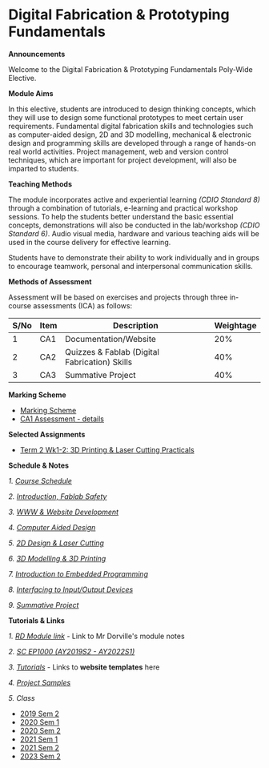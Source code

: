 # Digital Fabrication & Prototyping Fundamentals
**Announcements**

Welcome to the Digital Fabrication & Prototyping Fundamentals Poly-Wide Elective.

**Module Aims**

In this elective, students are introduced to design thinking concepts, which they will use to design some functional prototypes to meet certain user requirements. Fundamental digital fabrication skills and technologies such as computer-aided design, 2D and 3D modelling, mechanical & electronic design and programming skills are developed through a range of hands-on real world activities. Project management, web and version control techniques, which are important for project development, will also be imparted to students.

**Teaching Methods**

The module incorporates active and experiential learning *(CDIO Standard 8)* through a combination of tutorials, e-learning and practical workshop sessions. To help the students better understand the basic essential concepts, demonstrations will also be conducted in the lab/workshop *(CDIO Standard 6)*. Audio visual media, hardware and various teaching aids will be used in the course delivery for effective learning. 

Students have to demonstrate their ability to work individually and in groups to encourage teamwork, personal and interpersonal communication skills. 

**Methods of Assessment**

Assessment will be based on exercises and projects through three in-course assessments (ICA) as follows:

|S/No |Item |Description |Weightage |
|-----|-----|------------|----------|
| 1	|CA1 |Documentation/Website	|20% |
| 2	|CA2 |Quizzes & Fablab (Digital Fabrication) Skills |40% |
| 3	|CA3 |Summative Project	|40% |

**Marking Scheme**
- [Marking Scheme](files/EP1000_Marking_Scheme_21s.pdf)<br>
- [CA1 Assessment - details](files/ep1000_assessment.pdf)

**Selected Assignments**
- [Term 2 Wk1-2: 3D Printing & Laser Cutting Practicals](files/ep1000-T2-practicals_wk1-2.pdf)

**Schedule & Notes**

*1. [Course Schedule](files/01-schedule.md)*

*2. [Introduction, Fablab Safety](files/02-intro_safety.md)*

*3. [WWW & Website Development](files/03-projmgmt.md)*

*4. [Computer Aided Design](files/04-cad.md)*

*5. [2D Design & Laser Cutting](files/05-lasercutting.md)*

*6. [3D Modelling & 3D Printing](files/06-3dprint.md)*

*7. [Introduction to Embedded Programming](files/07-arduino.md)*

*8. [Interfacing to Input/Output Devices](files/08-interfacing.md)*

*9. [Summative Project](files/09-project.md)*


**Tutorials & Links**

*1. [RD Module link](https://rdorville.github.io/ep1000digfab/)* - Link to Mr Dorville's module notes

*2. [SC EP1000 (AY2019S2 - AY2022S1)](https://skeatz.github.io/DigitalFab-PrototypingFundamentals/)*

*3. [Tutorials](files/00-tutorials.md)* - Links to **website templates** here

*4. [Project Samples](http://academy.cba.mit.edu/classes/project_development/index.html)*

*5. Class*

- [2019 Sem 2](class/2019-S2/readme.md)
- [2020 Sem 1](class/2020-S1/readme.md)
- [2020 Sem 2](class/2020-S2/README.md)
- [2021 Sem 1](class/2021-S1/ep1000_ay21s1_gp2.md)
- [2021 Sem 2](class/2021-S2/ep1000_ay21s2_gp1.md)
- [2023 Sem 2](class/2023-S2/ep1000_ay23s2_gp2.md)
